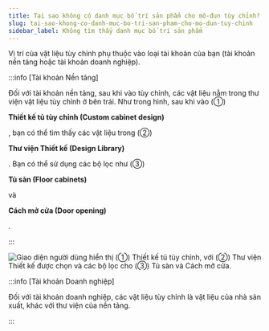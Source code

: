 ```yaml
---
title: Tại sao không có danh mục bố trí sản phẩm cho mô-đun tùy chỉnh?
slug: tai-sao-khong-co-danh-muc-bo-tri-san-pham-cho-mo-dun-tuy-chinh
sidebar_label: Không tìm thấy danh mục bố trí sản phẩm
---
```


Vị trí của vật liệu tùy chỉnh phụ thuộc vào loại tài khoản của bạn (tài khoản nền tảng hoặc tài khoản doanh nghiệp).

:::info [Tài khoản Nền tảng]

Đối với tài khoản nền tảng, sau khi vào tùy chỉnh, các vật liệu nằm trong thư viện vật liệu tùy chỉnh ở bên trái. Như trong hình, sau khi vào (①) 

**Thiết kế tủ tùy chỉnh (Custom cabinet design)**

, bạn có thể tìm thấy các vật liệu trong (②) 

**Thư viện Thiết kế (Design Library)**

. Bạn có thể sử dụng các bộ lọc như (③) 

**Tủ sàn (Floor cabinets)**

 và 

**Cách mở cửa (Door opening)**

.

:::

![Giao diện người dùng hiển thị (①) Thiết kế tủ tùy chỉnh, với (②) Thư viện Thiết kế được chọn và các bộ lọc cho (③) Tủ sàn và Cách mở cửa.](https://storage.googleapis.com/jegavn_kb/images/10ecc280-0033-4ea5-906e-1f54e75b98d0.png)

:::info [Tài khoản Doanh nghiệp]

Đối với tài khoản doanh nghiệp, các vật liệu tùy chỉnh là vật liệu của nhà sản xuất, khác với thư viện của nền tảng.

:::